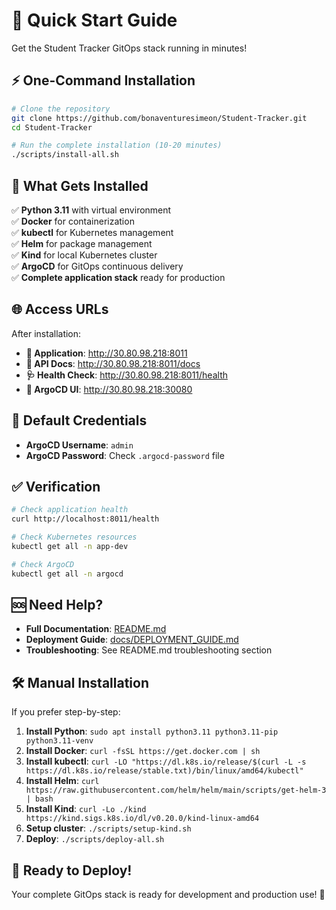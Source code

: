 # 🚀 Quick Start Guide

Get the Student Tracker GitOps stack running in minutes!

## ⚡ One-Command Installation

```bash
# Clone the repository
git clone https://github.com/bonaventuresimeon/Student-Tracker.git
cd Student-Tracker

# Run the complete installation (10-20 minutes)
./scripts/install-all.sh
```

## 🎯 What Gets Installed

✅ **Python 3.11** with virtual environment  
✅ **Docker** for containerization  
✅ **kubectl** for Kubernetes management  
✅ **Helm** for package management  
✅ **Kind** for local Kubernetes cluster  
✅ **ArgoCD** for GitOps continuous delivery  
✅ **Complete application stack** ready for production  

## 🌐 Access URLs

After installation:
- **📱 Application**: http://30.80.98.218:8011
- **📖 API Docs**: http://30.80.98.218:8011/docs
- **🩺 Health Check**: http://30.80.98.218:8011/health
- **🎯 ArgoCD UI**: http://30.80.98.218:30080

## 🔑 Default Credentials

- **ArgoCD Username**: `admin`
- **ArgoCD Password**: Check `.argocd-password` file

## ✅ Verification

```bash
# Check application health
curl http://localhost:8011/health

# Check Kubernetes resources
kubectl get all -n app-dev

# Check ArgoCD
kubectl get all -n argocd
```

## 🆘 Need Help?

- **Full Documentation**: [README.md](README.md)
- **Deployment Guide**: [docs/DEPLOYMENT_GUIDE.md](docs/DEPLOYMENT_GUIDE.md)
- **Troubleshooting**: See README.md troubleshooting section

## 🛠️ Manual Installation

If you prefer step-by-step:

1. **Install Python**: `sudo apt install python3.11 python3.11-pip python3.11-venv`
2. **Install Docker**: `curl -fsSL https://get.docker.com | sh`
3. **Install kubectl**: `curl -LO "https://dl.k8s.io/release/$(curl -L -s https://dl.k8s.io/release/stable.txt)/bin/linux/amd64/kubectl"`
4. **Install Helm**: `curl https://raw.githubusercontent.com/helm/helm/main/scripts/get-helm-3 | bash`
5. **Install Kind**: `curl -Lo ./kind https://kind.sigs.k8s.io/dl/v0.20.0/kind-linux-amd64`
6. **Setup cluster**: `./scripts/setup-kind.sh`
7. **Deploy**: `./scripts/deploy-all.sh`

## 🎉 Ready to Deploy!

Your complete GitOps stack is ready for development and production use! 🚀